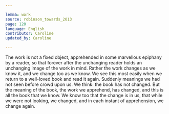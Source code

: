 ```yaml
---

lemma: work
source: robinson_towards_2013
page: 120
language: English
contributor: Caroline
updated_by: Caroline

---
```


The work is not a fixed object, apprehended in some marvellous epiphany by a reader, so that forever after the unchanging reader holds an unchanging image of the work in mind. Rather the work changes as we know it, and we change too as we know. We see this most easily when we return to a well-loved book and read it again. Suddenly meanings we had not seen before crowd upon us. We think: the book has not changed. But the meaning of the book, the work we apprehend, has changed, and this is all the book that we know. We know too that the change is in us, that while we were not looking, we changed, and in each instant of apprehension, we change again.
